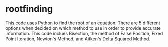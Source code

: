 # rootfinding
This code uses Python to find the root of an equation. There are 5 different options when decided on which method to use in order to provide accurate information. This code inclues Bisection, the method of False Position, Fixed Point Iteration, Newton's Method, and Aitken's Delta Squared Method.
